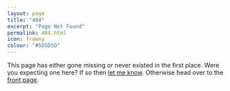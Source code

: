 ```yaml
---
layout: page
title: "404"
excerpt: "Page Not Found"
permalink: 404.html
icon: frowny
colour: "#5D5D5D"
---
```


This page has either gone missing or never existed in the first place. Were you expecting one here? If so then [let me know](https://github.com/daviddarnes/darn.es/issues/new?title=Missing%20Page&body=I%20went%20to%20(insert%20url)%20but%20it%20wasn't%20there.). Otherwise head over to the [front page](/).
